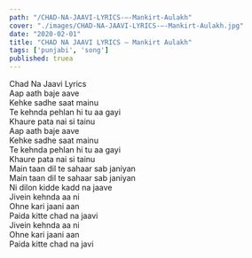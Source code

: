 ```yaml
---
path: "/CHAD-NA-JAAVI-LYRICS-–-Mankirt-Aulakh"
cover: "./images/CHAD-NA-JAAVI-LYRICS-–-Mankirt-Aulakh.jpg"
date: "2020-02-01"
title: "CHAD NA JAAVI LYRICS – Mankirt Aulakh"
tags: ['punjabi', 'song']
published: truea
---
```

  
Chad Na Jaavi Lyrics  
Aap aath baje aave  
Kehke sadhe saat mainu  
Te kehnda pehlan hi tu aa gayi  
Khaure pata nai si tainu  
Aap aath baje aave  
Kehke sadhe saat mainu  
Te kehnda pehlan hi tu aa gayi  
Khaure pata nai si tainu  
Main taan dil te sahaar sab janiyan  
Main taan dil te sahaar sab janiyan  
Ni dilon kidde kadd na jaave  
Jivein kehnda aa ni  
Ohne kari jaani aan  
Paida kitte chad na jaavi  
Jivein kehnda aa ni  
Ohne kari jaani aan  
Paida kitte chad na javi  
